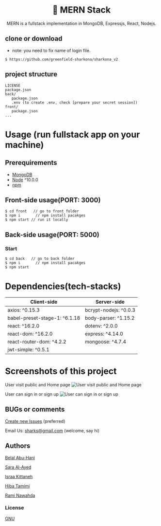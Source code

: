 <h1 align="center">
📅 MERN Stack
</h1>
<p align="center">
 MERN is a fullstack implementation in MongoDB, Expressjs, React, Nodejs.
</p>

## clone or download
- note: you need to fix name of login file.
```terminal
$ https://github.com/greenfield-sharkona/sharkona_v2
```

## project structure
```terminal
LICENSE
package.json
back/
   package.json
   .env (to create .env, check [prepare your secret session])
front/
   package.json
...
```

# Usage (run fullstack app on your machine)

## Prerequirements
- [MongoDB](https://gist.github.com/nrollr/9f523ae17ecdbb50311980503409aeb3)
- [Node](https://nodejs.org/en/download/) ^10.0.0
- [npm](https://nodejs.org/en/download/package-manager/)


## Front-side usage(PORT: 3000)

```terminal
$ cd front   // go to front folder
$ npm i       // npm install pacakges
$ npm start // run it locally
```

## Back-side usage(PORT: 5000)

### Start

```terminal
$ cd back   // go to back folder
$ npm i       // npm install pacakges
$ npm start
```

# Dependencies(tech-stacks)

Client-side | Server-side
--- | ---
axios: ^0.15.3 | bcrypt-nodejs: ^0.0.3
babel-preset-stage-1: ^6.1.18|body-parser: ^1.15.2
react: ^16.2.0 | dotenv: ^2.0.0
react-dom: ^16.2.0 | express: ^4.14.0
react-router-dom: ^4.2.2 | mongoose: ^4.7.4
jwt-simple: ^0.5.1 | 

# Screenshots of this project

User visit public and Home page
![User visit public and Home page](https://i.imgur.com/16vtZX5.png)

User can sign in or sign up
![User can sign in or sign up](https://i.imgur.com/fIj2HQU.png)


## BUGs or comments

[Create new Issues](https://github.com/greenfield-sharkona/sharkona_v2/issues) (preferred)

Email Us: sharks@gmail.com (welcome, say hi)

## Authors
[Belal Abu-Hani](https://github.com/belal-abuhani)

[Sara Al-Ayed](https://github.com/sarara497)

[Israa Kittaneh](https://github.com/israakittaneh)

[Hiba Tamimi](https://github.com/hibtmimi)

[Rami Nawahda](https://github.com/raminawahda7)



### License
[GNU ](https://github.com/greenfield-sharkona/sharkona_v2/blob/main/LICENSE)
